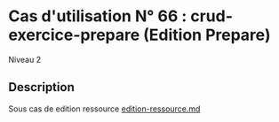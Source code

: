 
# Cas d'utilisation N° 66 :  crud-exercice-prepare (Edition Prepare)

Niveau 2

##	Description

 Sous cas de edition ressource [edition-ressource.md](edition-ressource.md)
